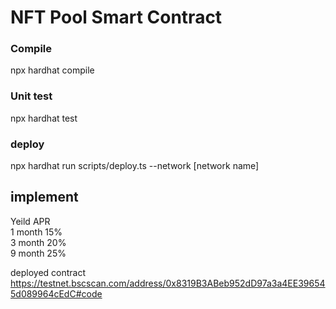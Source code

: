 # NFT Pool Smart Contract

### Compile
  npx hardhat compile
### Unit test
  npx hardhat test
### deploy
  npx hardhat run scripts/deploy.ts --network [network name]

## implement

  Yeild APR        
    1 month 15%             
    3 month 20%             
    9 month 25%           

deployed contract 
  https://testnet.bscscan.com/address/0x8319B3ABeb952dD97a3a4EE396545d089964cEdC#code